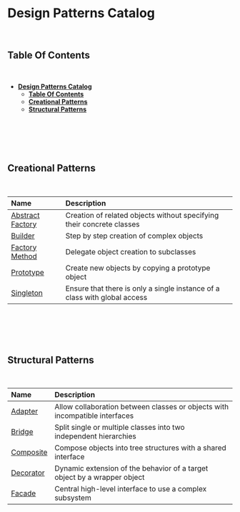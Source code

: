 # **Design Patterns Catalog**
<br>

## **Table Of Contents**
<br>

- [**Design Patterns Catalog**](#design-patterns-catalog)
  - [**Table Of Contents**](#table-of-contents)
  - [**Creational Patterns**](#creational-patterns)
  - [**Structural Patterns**](#structural-patterns)

<br>
<br>
<br>
<br>

## **Creational Patterns**
<br>

|Name                                                         |Description |
|:------------------------------------------------------------|:-----------|
|[Abstract Factory](./CreationalPatterns/abstract_factory.md) |Creation of related objects without specifying their concrete classes |
|[Builder](./CreationalPatterns/builder.md)                   |Step by step creation of complex objects |
|[Factory Method](./CreationalPatterns/factory_method.md)     |Delegate object creation to subclasses |
|[Prototype](./CreationalPatterns/prototype.md)               |Create new objects by copying a prototype object |
|[Singleton](./CreationalPatterns/singleton.md) |Ensure that there is only a single instance of a class with global access

<br>
<br>
<br>
<br>

## **Structural Patterns**
<br>

|Name                                        |Description |
|:-------------------------------------------|:-----------|
|[Adapter](./StructuralPatterns/adapter.md)  | Allow collaboration between classes or objects with incompatible interfaces |
|[Bridge](./StructuralPatterns/bridge.md) |Split single or multiple classes into two independent hierarchies |
|[Composite](./StructuralPatterns/composite.md) |Compose objects into tree structures with a shared interface |
|[Decorator](./StructuralPatterns/decorator.md) | Dynamic extension of the behavior of a target object by a wrapper object |
|[Facade](./StructuralPatterns/facade.md) | Central high-level interface to use a complex subsystem|